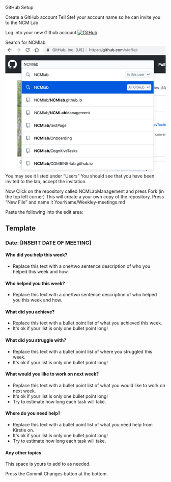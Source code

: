 GitHub Setup

Create a GitHub account
Tell Stef your account name so he can invite you to the NCM Lab 

Log into your new Github account <a href="https://github.com">
<img border="0" alt="GitHub" src="https://upload.wikimedia.org/wikipedia/commons/9/91/Octicons-mark-github.svg" width="100" height="100">
</a>

Search for NCMlab
<img src="Figures/SearchNCMlab.png">
	You may see it listed under “Users”
	You should see that you have been invited to the lab, accept the invitation.

Now Click on the repository called NCMLabManagement and press Fork (in the top left corner)
This will create a your own copy of the repository.
Press “New File” and name it YourName/Weekley-meetings.md 

Paste the following into the edit area:

## Template

### Date: [INSERT DATE OF MEETING]

#### Who did you help this week?

* Replace this text with a one/two sentence description of who you helped this week and how.

#### Who helped you this week?

* Replace this text with a one/two sentence description of who helped you this week and how.

#### What did you achieve?

* Replace this text with a bullet point list of what you achieved this week.
* It's ok if your list is only one bullet point long!

#### What did you struggle with?

* Replace this text with a bullet point list of where you struggled this week.
* It's ok if your list is only one bullet point long!

#### What would you like to work on next week?

* Replace this text with a bullet point list of what you would like to work on next week.
* It's ok if your list is only one bullet point long!
* Try to estimate how long each task will take.

#### Where do you need help?

* Replace this text with a bullet point list of what you need help from Kirstie on.
* It's ok if your list is only one bullet point long!
* Try to estimate how long each task will take.

#### Any other topics

This space is yours to add to as needed.




Press the Commit Changes button at the bottom.

